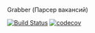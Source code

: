 Grabber (Парсер вакансий)

[![Build Status](https://www.travis-ci.com/demonick82/job4j_grabber.svg?branch=main)](https://www.travis-ci.com/demonick82/job4j_grabber)
[![codecov](https://codecov.io/gh/demonick82/job4j_grabber/branch/main/graph/badge.svg?token=SX4VpCgYZf)](https://codecov.io/gh/demonick82/job4j_grabber)
